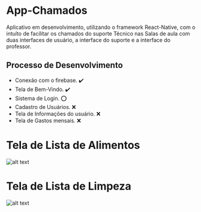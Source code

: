 # App-Chamados

Aplicativo em desenvolvimento, utilizando o framework React-Native, com o intuíto de facilitar os chamados do suporte Técnico nas Salas de aula com duas interfaces de usuário, a interface do suporte e a interface do professor.

## Processo de Desenvolvimento

- Conexão com o firebase. :heavy_check_mark:
- Tela de Bem-Vindo. :heavy_check_mark:
- Sistema de Login. :o:
- Cadastro de Usuários.  	:x:
- Tela de Informações do usuário.  	:x:
- Tela de Gastos mensais.  	:x:

# Tela de Lista de Alimentos
![alt text]([https://drive.google.com/file/d/1VLCzb3_FkzzZBa3pPqs-AE1deIjSdhFy](https://drive.google.com/file/d/1VLCzb3_FkzzZBa3pPqs-AE1deIjSdhFy/view?usp=sharing))

# Tela de Lista de Limpeza

![alt text](https://lh3.googleusercontent.com/pw/AM-JKLVN8WU3QZWeVQAVJTn-WqW9xvjmvKOtoDKqBAfC756zkeRbApjUbKUBzDATvIo3w_O7jNuX31rv8QdL-YMMNMAWdR-42fX1V_97qlr34DmoLvFLR20_rHcyHY63GFfD6Arx39J1W8u7jwJfxltVZ2ml=w454-h955-no?authuser=0)
